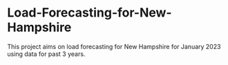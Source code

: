 # Load-Forecasting-for-New-Hampshire
This project aims on load forecasting for New Hampshire for January 2023 using data for past 3 years.
